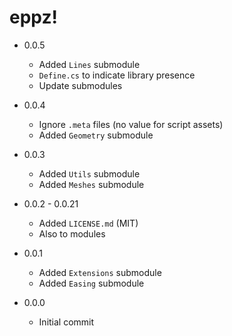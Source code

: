# eppz!

* 0.0.5

	+ Added `Lines` submodule
	+ `Define.cs` to indicate library presence
	+ Update submodules

* 0.0.4

	+ Ignore `.meta` files (no value for script assets)
	+ Added `Geometry` submodule

* 0.0.3

	+ Added `Utils` submodule
	+ Added `Meshes` submodule

* 0.0.2 - 0.0.21

	+ Added `LICENSE.md` (MIT)
	+ Also to modules

* 0.0.1

	+ Added `Extensions` submodule
	+ Added `Easing` submodule

* 0.0.0

	+ Initial commit
